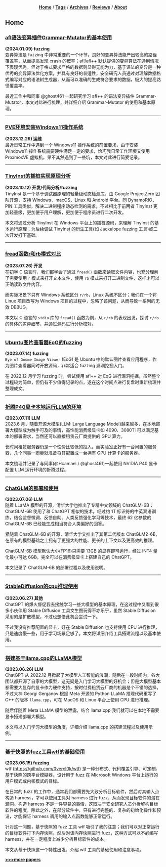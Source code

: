 <div align="center">

[**Home**](./README.md) / [**Tags**](./tags.md) / [**Archives**](./archives.md) / [**Reviews**](https://github.com/0x7Fancy/0x7Fancy.github.io/issues) / [**About**](./about.md)
</div>

## **Home**

### [afl语法变异插件Grammar-Mutator的基本使用](papers/afl语法变异插件Grammar-Mutator的基本使用)
**(2024.01.09) fuzzing**  
变异算法是 fuzzing 中非常重要的一个环节，良好的变异算法能产出较高的路径覆盖率，从而提高发现 crash 的概率；afl/afl++ 默认提供的变异算法在通用情况下表现优秀，但对于格式要求严格的数据则显得无能为力，基于语法的变异是一种优秀的变异算法优化方案，并具有良好的普适性，安全研究人员通过对理解数据格式编写对应的语法树生成器，从而可以准确的生成符合要求的数据，极大的提高路径覆盖率。

最近工作中和同事 @ghost461 一起研究学习 afl++ 的语法变异插件 Grammar-Mutator，本文对此进行梳理，并详细介绍 Grammar-Mutator 的使用和基本原理。

----------------

### [PVE环境安装Windows11操作系统](papers/PVE环境安装Windows11操作系统)
**(2023.12.29) 运维**  
最近日常工作中遇到一个 Windows11 操作系统的前置要求，由于安装 Windows11 操作系统需要硬件满足一定的要求，恰巧我日常工作环境又使用 ProxmoxVE 虚拟机，果不其然遇到了一些坑，本文对此进行简要记录。

----------------

### [TinyInst的插桩实现原理分析](papers/TinyInst的插桩实现原理分析)
**(2023.10.12) 开发/代码分析/fuzzing**  
TinyInst 是一个基于调试器原理的轻量级动态检测库，由 Google ProjectZero 团队开源，支持 Windows、macOS、Linux 和 Android 平台。同 DynamoRIO、PIN 工具类似，解决二进制程序动态检测的需求，不过相比于前两者 TinyInst 更加轻量级，更加便于用户理解，更加便于程序员进行二次开发。

本文将通过分析 TinyInst 在 Windows 平台上的插桩源码，来理解 TinyInst 的基本运行原理；为后续调试 TinyInst 的衍生工具(如 Jackalope fuzzing 工具)或二次开发打下基础。

----------------

### [fread函数r和rb模式对比](papers/fread函数r和rb模式对比)
**(2023.07.26) 开发**  
在初学 C 语言时，我们都学会了通过 `fread()` 函数来读取文件内容，也充分理解了需要使用 `r` 模式来打开文本文件，使用 `rb` 模式来打开二进制文件，这样才可以正确读取文件内容。

而实际场景下只有 Windows 系统区分 `r/rb`，Linux 系统不区分；我们在一个将 Linux 项目改写为 Windows 项目的过程中，忽略了该问题，从而导致一系列的无效 DEBUG。

本文以 C 语言的 `stdio` 库的 `fread()` 函数为例，从 `r/rb` 的表现出发，探讨 `r/rb` 的具体的差异细节，并通过源码进行分析校对。

----------------

### [Ubuntu图片查看器EoG的fuzzing](papers/Ubuntu图片查看器EoG的fuzzing)
**(2023.07.14) fuzzing**  
`Eye of Gnome Image Viewer` (EoG) 是 Ubuntu 中的默认图片查看应用程序，作为图片查看器同时开放源码，非常适合 fuzzing 漏洞挖掘入门。

在 2022.12 月学习 fuzzing 时，尝试使用 afl++ 对 EoG 进行漏洞挖掘，虽然整个过程较为简单，但仍有不少值得记录的点，遂在这个时间点进行复盘时重新梳理并整理成文。

----------------

### [折腾P40显卡本地运行LLM的环境](papers/折腾P40显卡本地运行LLM的环境)
**(2023.07.11) LLM**  
2023.6 月，随着开源大模型(LLM: Large Language Model)越来越多，在本地部署大模型成为触手可及的事情，高性能消费级显卡如 4090、3080Ti 可以满足基本的部署需求，当然还可以直接租赁云厂商提供的 GPU 算力。

长时间租赁服务器仍是一个性价比较低的投入，而实验室正好有一台闲置的服务器，几个同事一商量就准备将其配置成一台拥有 GPU 计算卡的服务器。

本文梳理并记录了与同事(@Hcamael / @ghost461)一起使用 NVIDIA P40 显卡配置 LLM 运行环境的折腾过程。

----------------

### [ChatGLM的部署和使用](papers/ChatGLM的部署和使用)
**(2023.07.06) LLM**  
随着 LLaMA 模型的开源，清华大学也推出了专精中文领域的 ChatGLM-6B；ChatGLM-6B 使用了和 ChatGPT 相似的技术，经过约 1T 标识符的中英双语训练，结合监督微调、反馈自助、人类反馈强化学习等技术，最终 62 亿参数的 ChatGLM-6B 已经能生成相当符合人类偏好的回答。

紧随着 ChatGLM-6B 的开源，清华大学又推出了其第二代版本 ChatGLM2-6B，在原有的模型基础之上拥有了更强大的性能、更长的上下文以及更高效的推理。

ChatGLM-6B 模型默认大小(FP16)只需要 13GB 的显存即可运行，经过 INT4 量化最小可达 6GB，完全可以在消费级显卡上搭建自己的 ChatGPT。

本文记录了 ChatGLM-6B 的部署过程以及使用说明。

----------------

### [StableDiffusion的cpu推理使用](papers/StableDiffusion的cpu推理使用)
**(2023.06.27) 其他**  
ChatGPT 的爆火督促我去接触学习一些大模型的基本原理，在这过程中又看到很多小伙伴用 Stable Diffusion 工具文生图玩得不亦乐乎，虽然 Stable Diffusion 采用的是扩散模型，不过也想借此机会尝试一下。

不过我没有推荐配置的显卡，好在 Stable Diffusion 也支持使用 CPU 进行推理，只是速度慢一些，用于学习场景足够了。本文将详细介绍工具搭建流程以及基本使用。

----------------

### [搭建基于llama.cpp的LLaMA模型](papers/搭建基于llama.cpp的LLaMA模型)
**(2023.06.26) LLM**  
ChatGPT 从 2022.12 月掀起了大模型人工智能的浪潮，随后在一段时间内，各大团队都开源了自家的大模型，这无疑是入门学习大模型的好机会；但是大模型基本都需要大显存的显卡作为硬件支持，按时付费租赁云厂商的机器是个不错的选择，不过大神 Georgi Gerganov 根据 Meta 开源的 Python LLaMA 推理代码重写了 C++ 的版本 `llama.cpp`，可在 MacOS 和 Linux 平台上使用 CPU 进行推理。

随后伴随着 Meta LLaMA 模型的泄露，结合 llama.cpp 我们就可以在本地不需要显卡搭建部署大模型。

本文将以入门学习大模型的角度，详细介绍 llama.cpp 的搭建流程以及使用示例。

----------------

### [基于快照的fuzz工具wtf的基础使用](papers/基于快照的fuzz工具wtf的基础使用)
**(2023.06.15) fuzzing**  
wtf (https://github.com/0vercl0k/wtf) 是一种分布式、代码覆盖引导、可定制、基于快照的跨平台模糊器，设计用于 fuzz 在 Microsoft Windows 平台上运行的用户模式或内核模式的目标。

在日常的 fuzz 的工作中，通常我们都需要先大致分析目标软件，然后对其输入点构造 harness，才可以使用工具对 harness 进行 fuzz，从而发现目标软件的潜在漏洞。构造 harness 不是一件容易的事情，这取决于安全研究人员分析解构目标软件的程度，除此之外，在部分软件中，只有进行完整的、复杂的初始化操作和预设，才能保证 harness 调用的输入点函数能够正常运行。

针对这一问题，基于快照的 fuzz 工具 wtf 吸引了我的注意；我们可以对正常运行的目标软件打下内存快照，然后对该内存快照进行 fuzz，这种方式可以不必编写 harness，并在一定程度上减少分析目标软件的成本。

本文从基于快照这一个特性出发，介绍 wtf 工具的基础使用和注意事项。



**[>>>more papers](archives.md)**